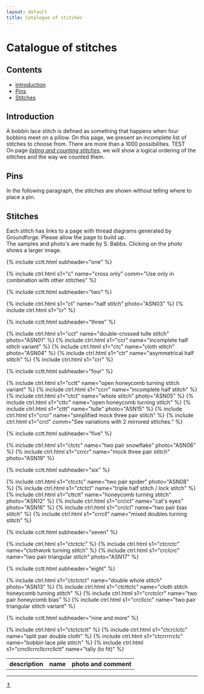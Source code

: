 ```yaml
---
layout: default
title: Catalogue of stitches
---
```


# Catalogue of stitches

## Contents

* [Introduction](#introduction)
* [Pins](#pins)
* [Stitches](#stitches)

## Introduction

A bobbin lace stitch is defined as something that happens when four bobbins meet on a pillow. On this page, we present an incomplete list of stitches to choose from. There are more than a 1000 possibilities.     TEST    
On page [_listing and counting stitches_][page-counting], we will show a logical ordering of the stitches and the way we counted them.     

[page-counting]: ../docs/counting

## Pins

In the following paragraph, the stitches are shown without telling where to place a pin.    

## Stitches

Each stitch has links to a page with thread diagrams generated by Groundforge. Please allow the page to build up.        
The samples and photo's are made by S. Babbs. Clicking on the photo shows a larger image.       

<table class="cctt">
  <tr>
    <th><strong>description</strong></th>
    <th><strong>name</strong></th>
    <th><strong>photo and comment</strong></th>
  </tr>
  
  {% include cctt.html subheader="one" %}
  
  {% include ctrl.html s1="c" name="cross only" comm="Use only in combination with other stitches" %} 

  {% include cctt.html subheader="two" %}

  {% include ctrl.html s1="ct" name="half stitch" photo="ASN03" %} 
  {% include ctrl.html s1="cr" %}

  {% include cctt.html subheader="three" %}
  
  {% include ctrl.html s1="cct" name="double-crossed tulle stitch" photo="ASN01" %}
  {% include ctrl.html s1="ccr" name="incomplete half stitch variant" %}
  {% include ctrl.html s1="ctc" name="cloth stitch" photo="ASN04" %}
  {% include ctrl.html s1="ctr" name="asymmetrical half stitch" %}
  {% include ctrl.html s1="crr" %}
  
  {% include cctt.html subheader="four" %}
  
  {% include ctrl.html s1="cctt" name="open honeycomb turning stitch variant" %}
  {% include ctrl.html s1="ccrr" name="incomplete half stitch" %}
  {% include ctrl.html s1="ctct" name="whole stitch" photo="ASN05" %}
  {% include ctrl.html s1="cttc" name="open honeycomb turning stitch" %}
  {% include ctrl.html s1="cttt" name="tulle" photo="ASN15" %}
  {% include ctrl.html s1="crcr" name="simplified mock three pair stitch" %}
  {% include ctrl.html s1="crcl" comm="See variations with 2 mirrored stitches." %}
  
  {% include cctt.html subheader="five" %}
  
  {% include ctrl.html s1="ctctc" name="two pair snowflake" photo="ASN06" %}
  {% include ctrl.html s1="crrcr" name="mock three pair stitch" photo="ASN19" %}
  
  {% include cctt.html subheader="six" %}
  
  {% include ctrl.html s1="ctcctc" name="two pair spider" photo="ASN08" %}
  {% include ctrl.html s1="ctctct" name="triple half stitch / lock stitch" %}
  {% include ctrl.html s1="cttctt" name="honeycomb turning stitch" photo="ASN12" %}
  {% include ctrl.html s1="crclct" name="cat's eyes" photo="ASN16" %}
  {% include ctrl.html s1="crclcl" name="two pair bias stitch" %}
  {% include ctrl.html s1="crrcll" name="mixed doubles turning stitch" %}
  
  {% include cctt.html subheader="seven" %}
  
  {% include ctrl.html s1="ctctctc" %}
  {% include ctrl.html s1="ctcrctc" name="clothwork turning stitch" %}
  {% include ctrl.html s1="crclcrc" name="two pair triangular stitch" photo="ASN17" %}
  
  {% include cctt.html subheader="eight" %}
  
  {% include ctrl.html s1="ctctctct" name="double whole stitch" photo="ASN13" %}
  {% include ctrl.html s1="ctcttctc" name="cloth stitch honeycomb turning stitch" %}
  {% include ctrl.html s1="crctclcr" name="two pair honeycomb bias" %}
  {% include ctrl.html s1="crcllcrc" name="two pair triangular stitch variant" %}
  
  {% include cctt.html subheader="nine and more" %}
  
  {% include ctrl.html s1="ctctctctt" %}
  {% include ctrl.html s1="ctcrclctc" name="split pair double cloth" %}
  {% include ctrl.html s1="ctcrrrrrctc" name="bobbin lace pile stitch" %}
  {% include ctrl.html s1="crrcllcrrcllcrrcllctt" name="tally (to fit)" %}
    
</table>


***
[&uArr;]()




